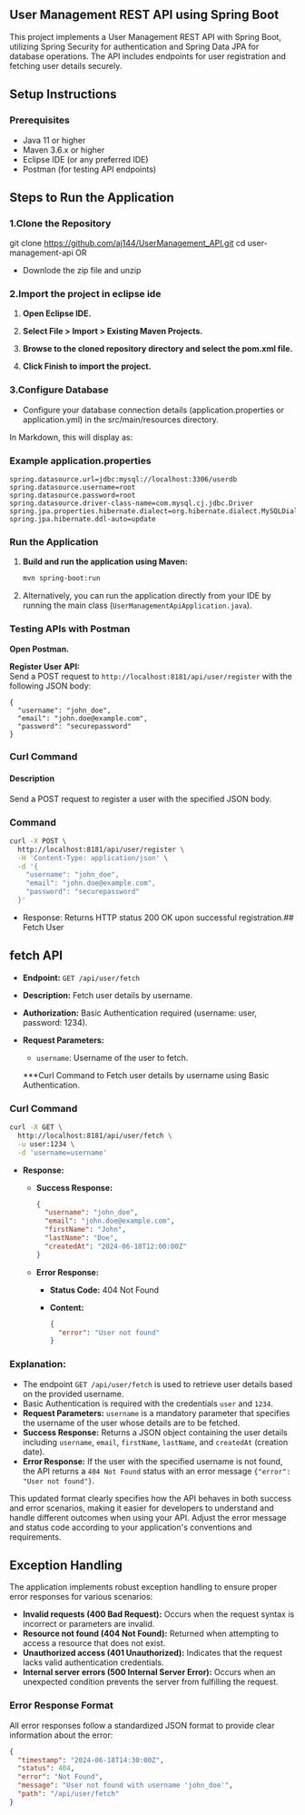 
## User Management REST API using Spring Boot 
This project implements a User Management REST API with Spring Boot, utilizing Spring Security for authentication and Spring Data JPA for database operations. The API includes endpoints for user registration and fetching user details securely.
## Setup Instructions
###  Prerequisites
- Java 11 or higher
- Maven 3.6.x or higher
- Eclipse IDE (or any preferred IDE)
- Postman (for testing API endpoints)
## Steps to Run the Application
### 1.Clone the Repository
git clone https://github.com/aj144/UserManagement_API.git
cd user-management-api
OR
 - Downlode the zip file and unzip
###  2.Import the project in eclipse ide
1. **Open Eclipse IDE.**
   
2. **Select File > Import > Existing Maven Projects.**

3. **Browse to the cloned repository directory and select the pom.xml file.**

4. **Click Finish to import the project.**

### 3.Configure Database
- Configure your database connection details (application.properties or application.yml) in the src/main/resources directory.


In Markdown, this will display as:


### Example application.properties
```
spring.datasource.url=jdbc:mysql://localhost:3306/userdb
spring.datasource.username=root
spring.datasource.password=root
spring.datasource.driver-class-name=com.mysql.cj.jdbc.Driver
spring.jpa.properties.hibernate.dialect=org.hibernate.dialect.MySQLDialect
spring.jpa.hibernate.ddl-auto=update
  ```

### Run the Application
1. **Build and run the application using Maven:**

   ```bash
   mvn spring-boot:run
 2.  Alternatively, you can run the application directly from your IDE by running the main class (`UserManagementApiApplication.java`).


   
### Testing APIs with Postman
**Open Postman.**

**Register User API:**  
Send a POST request to `http://localhost:8181/api/user/register` with the following JSON body:
```
{
  "username": "john_doe",
  "email": "john.doe@example.com",
  "password": "securepassword"
}

```
### Curl Command

#### Description

Send a POST request to register a user with the specified JSON body.

### Command

```bash
curl -X POST \
  http://localhost:8181/api/user/register \
  -H 'Content-Type: application/json' \
  -d '{
    "username": "john_doe",
    "email": "john.doe@example.com",
    "password": "securepassword"
  }'


```
- Response: Returns HTTP status 200 OK upon successful registration.## Fetch User
## fetch API
- **Endpoint:** `GET /api/user/fetch`
  
- **Description:** Fetch user details by username.
  
- **Authorization:** Basic Authentication required (username: user, password: 1234).
  
- **Request Parameters:**
  - `username`: Username of the user to fetch.
    
  ***Curl Command to Fetch user details by username using Basic Authentication.

### Curl Command

```bash
curl -X GET \
  http://localhost:8181/api/user/fetch \
  -u user:1234 \
  -d 'username=username'

```

  
- **Response:**

  - **Success Response:**
  
    ```json
    {
      "username": "john_doe",
      "email": "john.doe@example.com",
      "firstName": "John",
      "lastName": "Doe",
      "createdAt": "2024-06-18T12:00:00Z"
    }
    ```
  
  - **Error Response:**
  
    - **Status Code:** 404 Not Found
    - **Content:**
    
      ```json
      {
        "error": "User not found"
      }
      ```

### Explanation:

- The endpoint `GET /api/user/fetch` is used to retrieve user details based on the provided username.
- Basic Authentication is required with the credentials `user` and `1234`.
- **Request Parameters:** `username` is a mandatory parameter that specifies the username of the user whose details are to be fetched.
- **Success Response:** Returns a JSON object containing the user details including `username`, `email`, `firstName`, `lastName`, and `createdAt` (creation date).
- **Error Response:** If the user with the specified username is not found, the API returns a `404 Not Found` status with an error message `{"error": "User not found"}`.

This updated format clearly specifies how the API behaves in both success and error scenarios, making it easier for developers to understand and handle different outcomes when using your API. Adjust the error message and status code according to your application's conventions and requirements.
## Exception Handling

The application implements robust exception handling to ensure proper error responses for various scenarios:

- **Invalid requests (400 Bad Request):** Occurs when the request syntax is incorrect or parameters are invalid.
- **Resource not found (404 Not Found):** Returned when attempting to access a resource that does not exist.
- **Unauthorized access (401 Unauthorized):** Indicates that the request lacks valid authentication credentials.
- **Internal server errors (500 Internal Server Error):** Occurs when an unexpected condition prevents the server from fulfilling the request.

### Error Response Format

All error responses follow a standardized JSON format to provide clear information about the error:

```json
{
  "timestamp": "2024-06-18T14:30:00Z",
  "status": 404,
  "error": "Not Found",
  "message": "User not found with username 'john_doe'",
  "path": "/api/user/fetch"
}
